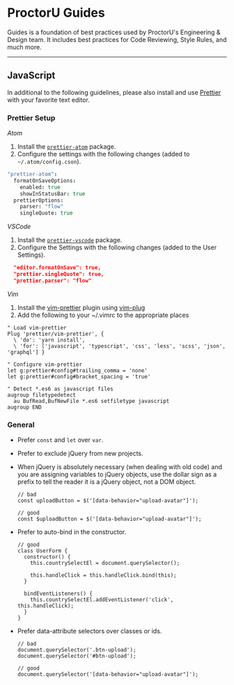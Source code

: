 # ProctorU Guides

Guides is a foundation of best practices used by ProctorU's Engineering &
Design team. It includes best practices for Code Reviewing, Style Rules, and
much more.

---

## JavaScript

In additional to the following guidelines, please also install and use [Prettier](https://github.com/prettier/prettier) with your favorite text editor.

### Prettier Setup

*Atom*
1. Install the [`prettier-atom`](https://atom.io/packages/prettier-atom) package.
1. Configure the settings with the following changes (added to `~/.atom/config.cson`).

  ```cson
  "prettier-atom":
    formatOnSaveOptions:
      enabled: true
      showInStatusBar: true
    prettierOptions:
      parser: "flow"
      singleQuote: true
   ```
   
*VSCode*

1. Install the [`prettier-vscode`](https://github.com/prettier/prettier-vscode) package.
1. Configure the Settings with the following changes (added to the User Settings).

  ```json
    "editor.formatOnSave": true,
    "prettier.singleQuote": true,
    "prettier.parser": "flow"
  ```


*Vim*
1. Install the [vim-prettier](https://github.com/prettier/vim-prettier) plugin using [vim-plug](https://github.com/junegunn/vim-plug)
1. Add the following to your ~/.vimrc to the appropriate places

```viml
" Load vim-prettier
Plug 'prettier/vim-prettier', {
  \ 'do': 'yarn install',
  \ 'for': ['javascript', 'typescript', 'css', 'less', 'scss', 'json', 'graphql'] }

" Configure vim-prettier
let g:prettier#config#trailing_comma = 'none'
let g:prettier#config#bracket_spacing = 'true'

" Detect *.es6 as javascript files
augroup filetypedetect
  au BufRead,BufNewFile *.es6 setfiletype javascript
augroup END

```

### General

- Prefer `const` and `let` over `var`.

- Prefer to exclude jQuery from new projects.

- When jQuery is absolutely necessary (when dealing with old code) and you are assigning variables to jQuery objects, use the dollar sign as a prefix to tell the reader it is a jQuery object, not a DOM object.

    ```es6
    // bad
    const uploadButton = $('[data-behavior="upload-avatar"]');

    // good
    const $uploadButton = $('[data-behavior="upload-avatar"]');
    ```

- Prefer to auto-bind in the constructor.

    ```es6
    // good
    class UserForm {
      constructor() {
        this.countrySelectEl = document.querySelector();

        this.handleClick = this.handleClick.bind(this);
      }

      bindEventListeners() {
        this.countrySelectEl.addEventListener('click', this.handleClick);
      }
    }
    ```

 - Prefer data-attribute selectors over classes or ids.

    ```es6
    // bad
    document.querySelector('.btn-upload');
    document.querySelector('#btn-upload');

    // good
    document.querySelector('[data-behavior="upload-avatar"]');
    ```
